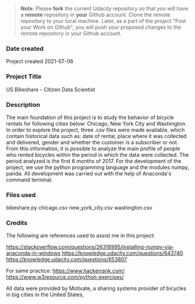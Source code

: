 >**Note**: Please **fork** the current Udacity repository so that you will have a **remote** repository in **your** Github account. Clone the remote repository to your local machine. Later, as a part of the project "Post your Work on Github", you will push your proposed changes to the remote repository in your Github account.

### Date created
Project created 2021-07-06


### Project Title
US Bikeshare - Citizen Data Scientist 

### Description
The main foundation of this project is to study the behavior of bicycle rentals for following cities below:
Chicago, New York City and Washington.
In order to explore the project, three .csv files were made available, which contain historical data such as:
date of rental, place where it was collected and delivered, gender and whether the customer is a subscriber or not. From this information,
it is possible to analyze the main profile of people who rented bicycles
within the period in which the data were collected. The period analyzed is the first 6 months of 2017.
For the development of the project, we use the python programming language and the modules
numpy, panda. All development was carried out with the help of Anaconda's command terminal.

### Files used
bikeshare.py 
chicago.csv 
new_york_city.csv 
washington.csv

### Credits
The following are references used to assist me in this project:

https://stackoverflow.com/questions/26318995/installing-numpy-via-anaconda-in-windows
https://knowledge.udacity.com/questions/643740
https://knowledge.udacity.com/questions/653807

For same practice:
https://www.hackerrank.com/
https://www.w3resource.com/python-exercises/

All data were provided by Motivate, a sharing systems provider
of bicycles in big cities in the United States,



